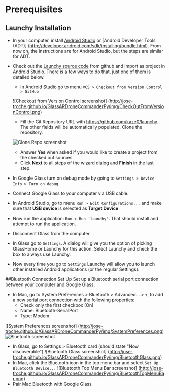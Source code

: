 # Prerequisites

## Launchy Installation

* In your computer, install [Android Studio](http://developer.android.com/sdk/installing/studio.html) 
or [Android Developer Tools (ADT)] (http://developer.android.com/sdk/installing/bundle.html).
From now on, the instructions are for Android Studio, but the steps are similar for ADT.
* Check out the [Launchy source code](https://github.com/kaze0/launchy) from github and import as 
project in Android Studio. There is a few ways to do that, just one of them is detailed below.
  * In Android Studio go to menu `VCS > Checkout from Version Control > GitHub`
  
  ![Checkout from Version Control screenshot]
  (http://jose-troche.github.io/GlassARDroneCommanderPy/img/CheckOutFromVersionControl.png)
  * Fill the Git Repository URL with https://github.com/kaze0/launchy. The other fields will be 
  automatically populated. Clone the repository.

  ![Clone Repo screenshot](http://jose-troche.github.io/GlassARDroneCommanderPy/img/clonerepo.png)
  * Answer **Yes** when asked if you would like to create a project from the checked out sources.
  * Click **Next** to all steps of the wizard dialog and **Finish** in the last step.
* In Google Glass turn on debug mode by going to `Settings > Device Info > Turn on debug`.
* Connect Google Glass to your computer via USB cable.
* In Android Studio, go to menu `Run > Edit Configurations...` and make sure that **USB device** 
is selected as **Target Device**
* Now run the application: `Run > Run 'launchy'`. That should install and attempt to run the application.
* Disconnect Glass from the computer.
* In Glass go to `Settings`. A dialog will give you the option of picking GlassHome or Launchy for this action.
Select Launchy and check the box to always use Launchy.
* Now every time you go to `Settings` Launchy will allow you to launch other installed Android applications 
(or the regular Settings).

##Bluetooth Connection Set Up
Set up a Bluetooth serial port connection between your computer and Google Glass:
* In Mac, go to System Preferences > Bluetooth > Advanced... > `+`, to add a new serial port connection with
  the following properties:
   * Check only the first checkbox (On)
   * Name: Bluetooth-SerialPort
   * Type: Modem

![System Preferences screenshot]
(http://jose-troche.github.io/GlassARDroneCommanderPy/img/SystemPreferences.png)
![Bluetooth screenshot](http://jose-troche.github.io/GlassARDroneCommanderPy/img/Bluetooth.png)
* In Glass, go to Settings > Bluetooth card (should state "Now discoverable")
![Bluetooth Glass screenshot]
(http://jose-troche.github.io/GlassARDroneCommanderPy/img/BluetoothGlass.png)
* In Mac, click the Bluetooth icon in the top menu bar and select `Set Up Bluetooth Device...`
![Bluetooth Top Menu Bar screenshot]
(http://jose-troche.github.io/GlassARDroneCommanderPy/img/BluetoothTopMenuBar.png)
* Pair Mac Bluetooth with Google Glass
